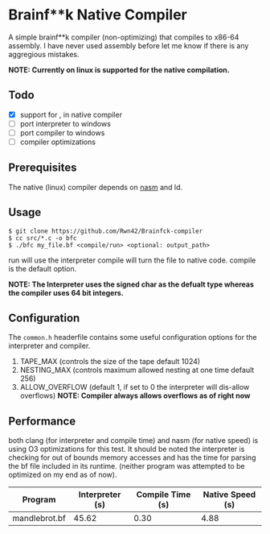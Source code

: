 # Brainf**k Native Compiler
A simple brainf**k compiler (non-optimizing) that compiles to x86-64 assembly. I have never
used assembly before let me know if there is any aggregious mistakes.

**NOTE: Currently on linux is supported for the native compilation.**

## Todo
- [x] support for , in native compiler
- [ ] port interpreter to windows
- [ ] port compiler to windows
- [ ] compiler optimizations

## Prerequisites
The native (linux) compiler depends on [nasm](https://www.nasm.us/) and ld.

## Usage
```console
$ git clone https://github.com/Rwn42/Brainfck-compiler
$ cc src/*.c -o bfc
$ ./bfc my_file.bf <compile/run> <optional: output_path>
```
run will use the interpreter compile will turn the file to native code. compile is the default option.

**NOTE: The Interpreter uses the signed char as the defualt type whereas the compiler uses 64 bit integers.**

## Configuration
The `common.h` headerfile contains some useful configuration options for the interpreter and compiler.
1. TAPE_MAX (controls the size of the tape default 1024)
2. NESTING_MAX (controls maximum allowed nesting at one time default 256)
3. ALLOW_OVERFLOW (default 1, if set to 0 the interpreter will dis-allow overflows)
**NOTE: Compiler always allows overflows as of right now**

## Performance
both clang (for interpreter and compile time) and nasm (for native speed) is using O3 optimizations for this test.
It should be noted the interpreter is checking for out of bounds memory accesses and has the time for parsing the bf file included in its runtime. (neither program was attempted to be optimized on my end as of now).

| Program | Interpreter (s) | Compile Time (s) | Native Speed (s) |
|-|-|-|-|
|mandlebrot.bf | 45.62 | 0.30 | 4.88 |

